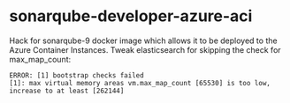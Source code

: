 # sonarqube-developer-azure-aci

Hack for sonarqube-9 docker image which allows it to be deployed to the Azure Container Instances.
Tweak elasticsearch for skipping the check for max_map_count: 

```
ERROR: [1] bootstrap checks failed
[1]: max virtual memory areas vm.max_map_count [65530] is too low, increase to at least [262144]
```
